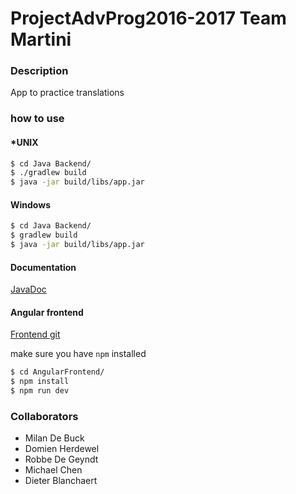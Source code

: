# ProjectAdvProg2016-2017 Team Martini
### Description
App to practice translations

### how to use
#### *UNIX
```sh
$ cd Java Backend/
$ ./gradlew build
$ java -jar build/libs/app.jar
```

#### Windows
```sh
$ cd Java Backend/
$ gradlew build
$ java -jar build/libs/app.jar
```
#### Documentation

[JavaDoc](https://teammartini.tk)

#### Angular frontend

[Frontend git](https://github.com/milandebuck/ProjAdvProg-Frontend.git)

make sure you have `npm` installed

```sh
$ cd AngularFrontend/
$ npm install
$ npm run dev
```

### Collaborators
    
- Milan De Buck
- Domien Herdewel
- Robbe De Geyndt
- Michael Chen
- Dieter Blanchaert
